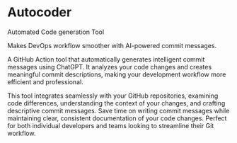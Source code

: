 # Autocoder
Automated Code generation Tool

Makes DevOps workflow smoother with AI-powered commit messages.

A GitHub Action tool that automatically generates intelligent commit messages using ChatGPT. It analyzes your code changes and creates meaningful commit descriptions, making your development workflow more efficient and professional.

This tool integrates seamlessly with your GitHub repositories, examining code differences, understanding the context of your changes, and crafting descriptive commit messages. Save time on writing commit messages while maintaining clear, consistent documentation of your code changes. Perfect for both individual developers and teams looking to streamline their Git workflow.

